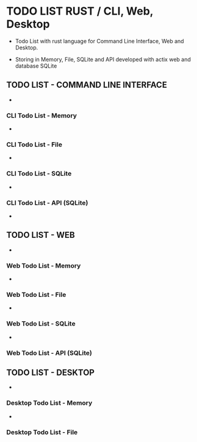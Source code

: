 # TODO LIST RUST / CLI, Web, Desktop

  - Todo List with rust language for Command Line Interface, Web and Desktop.

  - Storing in Memory, File, SQLite and API developed with actix web and database SQLite 


## TODO LIST - COMMAND LINE INTERFACE
  -
### CLI Todo List - Memory
  -
### CLI Todo List - File
  -
### CLI Todo List - SQLite
  -
### CLI Todo List - API (SQLite)
  -


## TODO LIST - WEB
  -
### Web Todo List - Memory
  -
### Web Todo List - File
  -
### Web Todo List - SQLite
  -
### Web Todo List - API (SQLite)


## TODO LIST - DESKTOP
  -
### Desktop Todo List - Memory
  -
### Desktop Todo List - File


  
